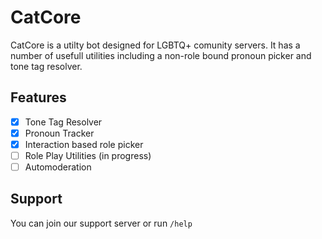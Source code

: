 # CatCore
CatCore is a utilty bot designed for LGBTQ+ comunity servers. It has a number of usefull utilities including a non-role bound pronoun picker and tone tag resolver.

## Features
- [x] Tone Tag Resolver
- [x] Pronoun Tracker
- [x] Interaction based role picker
- [ ] Role Play Utilities (in progress)
- [ ] Automoderation 

## Support
You can join our support server or run ``/help``
